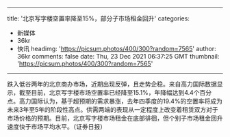 
---
title: '北京写字楼空置率降至15%，部分子市场租金回升'
categories: 
 - 新媒体
 - 36kr
 - 快讯
headimg: 'https://picsum.photos/400/300?random=7565'
author: 36kr
comments: false
date: Thu, 23 Dec 2021 06:37:25 GMT
thumbnail: 'https://picsum.photos/400/300?random=7565'
---

<div>   
跌入低谷两年的北京商办市场，近期出现反弹，且走势企稳。来自高力国际数据显示，截至目前，北京写字楼市场空置率已经降至15.1%，年降幅达到4.4个百分点。高力国际认为，基于超预期的需求暴涨，去年四季度的19.4%的空置率将成为未来3年至5年的阶段性高点。供需两端的表现从一定程度上改变着租赁双方对于市场价格的预期。目前，北京写字楼市场租金在底部徘徊，但个别子市场租金回升速度快于市场平均水平。（证券日报）  
</div>
            